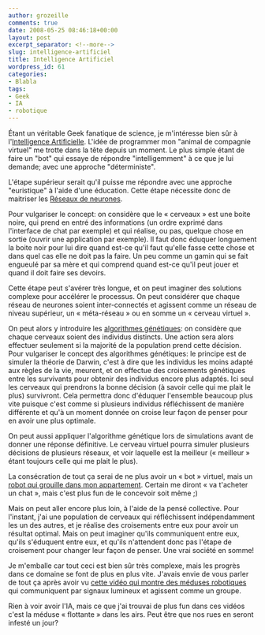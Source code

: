 ```yaml
---
author: grozeille
comments: true
date: 2008-05-25 08:46:18+00:00
layout: post
excerpt_separator: <!--more-->
slug: intelligence-artificiel
title: Intelligence Artificiel
wordpress_id: 61
categories:
- Blabla
tags:
- Geek
- IA
- robotique
---
```


Étant un véritable Geek fanatique de science, je m'intéresse bien sûr à l'[Intelligence Artificielle](http://fr.wikipedia.org/wiki/Intelligence_artificielle). L'idée de programmer mon "animal de compagnie virtuel" me trotte dans la tête depuis un moment. Le plus simple étant de faire un "bot" qui essaye de répondre "intelligemment" à ce que je lui demande; avec une approche "déterministe".


L'étape supérieur serait qu'il puisse me répondre avec une approche "euristique" à l'aide d'une éducation. Cette étape nécessite donc de maitriser les [Réseaux de neurones](http://fr.wikipedia.org/wiki/Neuronal_network).






<!--more-->

Pour vulgariser le concept: on considère que le « cerveaux » est une boite noire, qui prend en entré des informations (un ordre exprimé dans l'interface de chat par exemple) et qui réalise, ou pas, quelque chose en sortie (ouvrir une application par exemple). Il faut donc éduquer longuement la boite noir pour lui dire quand est-ce qu'il faut qu'elle fasse cette chose et dans quel cas elle ne doit pas la faire.
Un peu comme un gamin qui se fait engueulé par sa mère et qui comprend quand est-ce qu'il peut jouer et quand il doit faire ses devoirs.




Cette étape peut s'avérer très longue, et on peut imaginer des solutions complexe pour accélérer le processus. On peut considérer que chaque réseau de neurones soient inter-connectés et agissent comme un réseau de niveau supérieur, un « méta-réseau » ou en somme un « cerveau virtuel ».





On peut alors y introduire les [algorithmes génétiques](http://fr.wikipedia.org/wiki/Algorithme_g%C3%A9n%C3%A9tique): on considère que chaque cerveaux soient  des individus distincts. Une action sera alors effectuer seulement si la majorité de la population prend cette décision.
Pour vulgariser le concept des algorithmes génétiques: le principe est de simuler la théorie de Darwin, c'est à dire que les individus les moins adapté aux règles de la vie, meurent, et on effectue des croisements génétiques entre les survivants pour obtenir des individus encore plus adaptés.
Ici seul les cerveaux qui prendrons la bonne décision (à savoir celle qui me plait le plus) survivront.
Cela permettra donc d'éduquer l'ensemble beaucoup plus vite puisque c'est comme si plusieurs individus réfléchissent de manière différente et qu'à un moment donnée on croise leur façon de penser pour en avoir une plus optimale.




On peut aussi appliquer l'algorithme génétique lors de simulations avant de donner une réponse définitive. Le cerveau virtuel pourra simuler plusieurs décisions de plusieurs réseaux, et voir laquelle est la meilleur (« meilleur » étant toujours celle qui me plait le plus).




La consécration de tout ça serai de ne plus avoir un « bot » virtuel, mais un [robot qui grouille dans mon appartement](http://mindstorms.lego.com/eng/Overview/default.aspx). Certain me diront « va t'acheter un chat », mais c'est plus fun de le concevoir soit même ;)




Mais on peut aller encore plus loin, à l'aide de la pensé collective. Pour l'instant, j'ai une population de cerveaux qui réfléchissent indépendamment les un des autres, et je réalise des croisements entre eux pour avoir un résultat optimal. Mais on peut imaginer qu'ils communiquent entre eux, qu'ils s'éduquent entre eux, et qu'ils n'attendent donc pas l'étape de croisement pour changer leur façon de penser. Une vrai société en somme!




Je m'emballe car tout ceci est bien sûr très complexe, mais les progrès dans ce domaine se font de plus en plus vite. J'avais envie de vous parler de tout ça après avoir vu [cette vidéo qui montre des méduses robotiques](http://www.vieartificielle.com/article/index.php?id=01565) qui communiquent par signaux lumineux et agissent comme un groupe.




Rien à voir avoir l'IA, mais ce que j'ai trouvai de plus fun dans ces vidéos c'est la méduse « flottante » dans les airs. Peut être que nos rues en seront infesté un jour?
